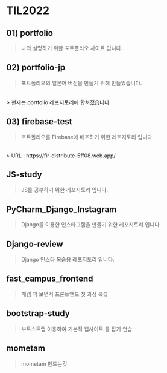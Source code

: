 # TIL2022


## 01) portfolio 
>나의 설명하기 위한 포트폴리오 사이트 입니다. 

## 02) portfolio-jp
> 포트폴리오의 일본어 버전을 만들기 위해 만들었습니다. 
<br>
> 현재는 portfolio 레포지토리에 합쳐졌습니다. 

## 03) firebase-test
> 포트폴리오를 Firebase에 배포하기 위한 레포지토리 입니다. 
<br>
> URL : https://fir-distribute-5ff08.web.app/

## JS-study
> JS를 공부하기 위한 레포지토리 입니다. 

## PyCharm_Django_Instagram 
> Django를 이용한 인스타그램을 만들기 위한 레포지토리 입니다. 

## Django-review
> Django 인스타 복습용 레포지토리 입니다. 

## fast_campus_frontend
> 패캠 책 보면서 프론트앤드 첫 과정 복습

## bootstrap-study
> 부트스트랩 이용하여 기본적 웹사이트 틀 잡기 연습

## mometam
> mometam 만드는것
